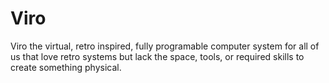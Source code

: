 # Viro
Viro the virtual, retro inspired, fully programable computer system for all of us that love retro systems but lack the space, tools, or required skills to create something physical.
